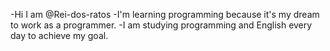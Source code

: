 -Hi I am @Rei-dos-ratos
-I'm learning programming because it's my dream to work as a programmer.
-I am studying programming and English every day to achieve my goal.
